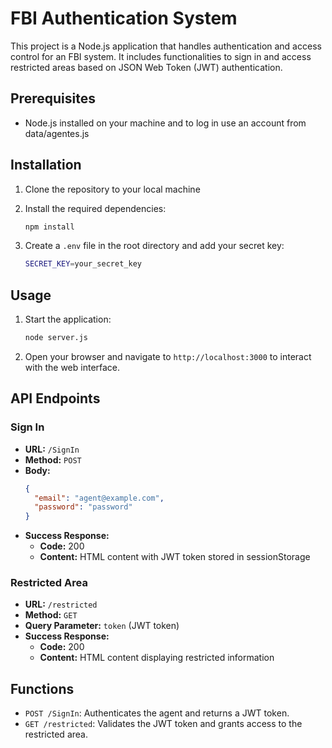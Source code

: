 # FBI Authentication System

This project is a Node.js application that handles authentication and access control for an FBI system. It includes functionalities to sign in and access restricted areas based on JSON Web Token (JWT) authentication.

## Prerequisites

- Node.js installed on your machine and to log in use an account from data/agentes.js

## Installation

1. Clone the repository to your local machine
   
3. Install the required dependencies:

    ```bash
    npm install
    ```
4. Create a `.env` file in the root directory and add your secret key:

    ```bash
    SECRET_KEY=your_secret_key
    ```

## Usage

1. Start the application:

    ```bash
    node server.js
    ```

2. Open your browser and navigate to `http://localhost:3000` to interact with the web interface.

## API Endpoints

### Sign In

- **URL:** `/SignIn`
- **Method:** `POST`
- **Body:**
  ```json
  {
    "email": "agent@example.com",
    "password": "password"
  }
  ```
- **Success Response:**
  - **Code:** 200
  - **Content:** HTML content with JWT token stored in sessionStorage

### Restricted Area

- **URL:** `/restricted`
- **Method:** `GET`
- **Query Parameter:** `token` (JWT token)
- **Success Response:**
  - **Code:** 200
  - **Content:** HTML content displaying restricted information

## Functions

- `POST /SignIn`: Authenticates the agent and returns a JWT token.
- `GET /restricted`: Validates the JWT token and grants access to the restricted area.
